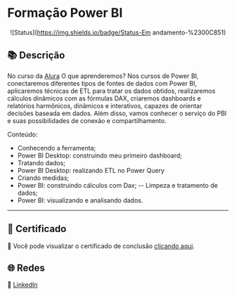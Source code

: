 # Formação Power BI
<div align="center">

![Status](https://img.shields.io/badge/Status-Em andamento-%2300C851)
</div>

## 📚 Descrição

No curso da [Alura](https://cursos.alura.com.br/formacao-power-bi) O que aprenderemos?
Nos cursos de Power BI, conectaremos diferentes tipos de fontes de dados com Power BI, 
aplicaremos técnicas de ETL para tratar os dados obtidos, realizaremos cálculos dinâmicos com as fórmulas DAX, 
criaremos dashboards e relatórios harmônicos, dinâmicos e interativos, capazes de orientar decisões baseada em dados. 
Além disso, vamos conhecer o serviço do PBI e suas possibilidades de conexão e compartilhamento.


  Conteúdo:

- Conhecendo a ferramenta;
- Power BI Desktop: construindo meu primeiro dashboard;
- Tratando dados;
- Power BI Desktop: realizando ETL no Power Query
- Criando medidas;
- Power BI: construindo cálculos com Dax;
-- Limpeza e tratamento de dados;
- Power BI: visualizando e analisando dados.
---

## 📜 Certificado

🏅 Você pode visualizar o certificado de conclusão [clicando aqui](./certificado.pdf).


## 🌐 Redes

🔗 [LinkedIn](https://www.linkedin.com/in/diegommoreira-analista-dados) 

